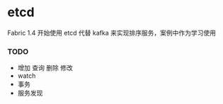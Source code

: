 # etcd 
Fabric 1.4 开始使用 etcd 代替 kafka 来实现排序服务，案例中作为学习使用

### TODO
* 增加 查询 删除 修改
* watch
* 事务
* 服务发现

